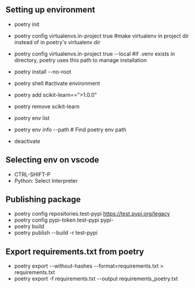 ## Setting up environment
- poetry init
- poetry config virtualenvs.in-project true #make virtualenv in project dir instead of in poetry's virtualenv dir
- poetry config virtualenvs.in-project true --local #if .venv exists in directory, poetry uses this path to manage installation 
- poetry install --no-root

- poetry shell #activate environment

- poetry add scikit-learn==">1.0.0"
- poetry remove scikit-learn

- poetry env list

- poetry env info --path # Find poetry env path

- deactivate

## Selecting env on vscode

- CTRL-SHIFT-P
- Python: Select Interpreter

## Publishing package
- poetry config repositories.test-pypi https://test.pypi.org/legacy
- poetry config pypi-token.test-pypi pypi-<TOKEN>
- poetry build
- poetry publish --build -r test-pypi

## Export requirements.txt from poetry
- poetry export --without-hashes --format=requirements.txt > requirements.txt
- poetry export -f requirements.txt --output requirements_poetry.txt
